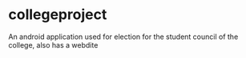 # collegeproject
An android application used for election for the student council of the college, also has a webdite
